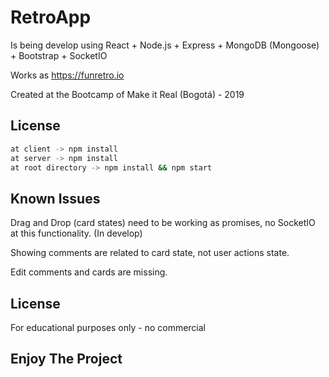 # RetroApp

Is being develop using React + Node.js + Express + MongoDB (Mongoose) + Bootstrap + SocketIO

Works as https://funretro.io

Created at the Bootcamp of Make it Real (Bogotá) - 2019

## License

```bash
at client -> npm install
at server -> npm install
at root directory -> npm install && npm start
```

## Known Issues

Drag and Drop (card states) need to be working as promises, no SocketIO at this functionality. (In develop)

Showing comments are related to card state, not user actions state.

Edit comments and cards are missing.


## License

For educational purposes only - no commercial

## Enjoy The Project